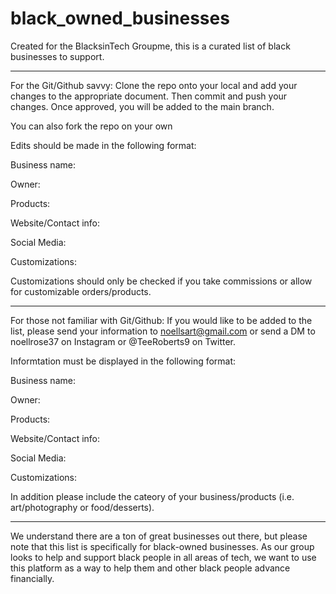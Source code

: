 # black_owned_businesses
Created for the BlacksinTech Groupme, this is a curated list of black businesses to support.


______________________________________________________________________________________________________
For the Git/Github savvy:
Clone the repo onto your local and add your changes to the appropriate document.
Then commit and push your changes.
Once approved, you will be added to the main branch. 

You can also fork the repo on your own

Edits should be made in the following format:

Business name:  

Owner: 

Products: 

Website/Contact info:

Social Media: 

Customizations:


Customizations should only be checked if you take commissions or allow for customizable orders/products.



__________________________________________________________________________________________________________
For those not familiar with Git/Github:
If you would like to be added to the list, please send your information to noellsart@gmail.com or 
send a DM to noellrose37 on Instagram or @TeeRoberts9 on Twitter.

Informtation must be displayed in the following format: 

Business name:  

Owner: 

Products: 

Website/Contact info:

Social Media: 

Customizations:


In addition please include the cateory of your business/products (i.e. art/photography or food/desserts).


______________________________________________________________________________________________________________________________________
We understand there are a ton of great businesses out there, but please note that this list is specifically for black-owned businesses. 
As our group looks to help and support black people in all areas of tech, we want to use this platform as a way to help them and other 
black people advance financially. 
